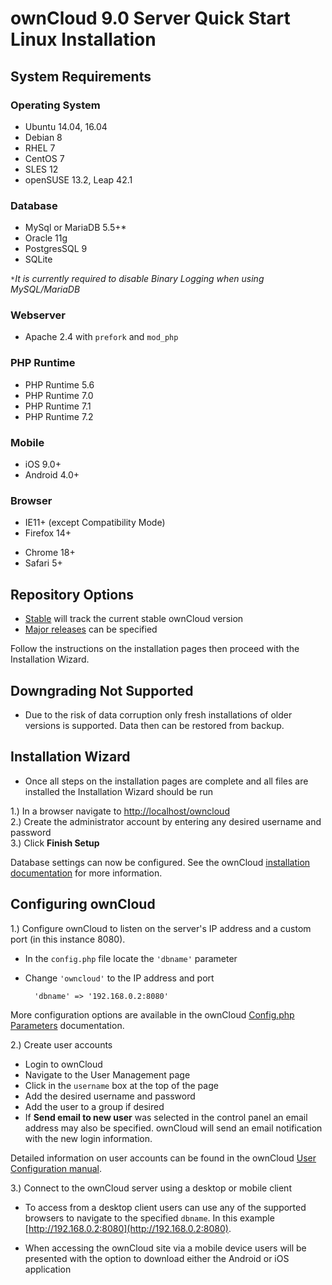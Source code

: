 # ownCloud 9.0 Server Quick Start Linux Installation 

## System Requirements

### Operating System

- Ubuntu 14.04, 16.04  
- Debian 8  
- RHEL 7  
- CentOS 7  
- SLES 12  
- openSUSE 13.2, Leap 42.1  

### Database 

* MySql or MariaDB 5.5+*  
* Oracle 11g  
* PostgresSQL 9  
* SQLite  

``*``*It is currently required to disable Binary Logging when using MySQL/MariaDB*

### Webserver 

* Apache 2.4 with `prefork` and `mod_php`  

### PHP Runtime

* PHP Runtime 5.6  
* PHP Runtime 7.0  
* PHP Runtime 7.1  
* PHP Runtime 7.2  

### Mobile

* iOS 9.0+  
* Android 4.0+  

### Browser

- IE11+ (except Compatibility Mode)
- Firefox 14+  
* Chrome 18+  
* Safari 5+  

## Repository Options

- [Stable](https://download.owncloud.org/download/repositories/stable/owncloud/) will track the current stable ownCloud version  
- [Major releases](https://download.owncloud.org/download/repositories/9.0/owncloud/) can be specified   

Follow the instructions on the installation pages then proceed with the Installation Wizard.  

## Downgrading Not Supported

- Due to the risk of data corruption only fresh installations of older versions is supported. Data then can be restored from backup.  

## Installation Wizard

- Once all steps on the installation pages are complete and all files are installed the Installation Wizard should be run  

1.) In a browser navigate to [http://localhost/owncloud](http://localhost/owncloud)  
2.) Create the administrator account by entering any desired username and password  
3.) Click **Finish Setup**  

Database settings can now be configured. See the ownCloud [installation documentation](https://doc.owncloud.org/server/9.0/admin_manual/installation/installation_wizard.html#data-directory-location) for more information.  

## Configuring ownCloud



1.) Configure ownCloud to listen on the server's IP address and a custom port (in this instance 8080).  

- In the `config.php` file locate the `'dbname'` parameter   
- Change `'owncloud'` to the IP address and port   

		'dbname' => '192.168.0.2:8080'  

More configuration options are available in the ownCloud [Config.php Parameters](https://doc.owncloud.org/server/9.0/admin_manual/configuration_server/config_sample_php_parameters.html) documentation.   

2.) Create user accounts  

- Login to ownCloud  
- Navigate to the User Management page  
- Click in the `username` box at the top of the page  
- Add the desired username and password   
- Add the user to a group if desired  
- If **Send email to new user** was selected in the control panel an email address may also be specified. ownCloud will send an email notification with the new login information.   

Detailed information on user accounts can be found in the ownCloud [User Configuration manual](https://doc.owncloud.org/server/9.0/admin_manual/configuration_user/user_configuration.html).  

3.) Connect to the ownCloud server using a desktop or mobile client  

- To access from a desktop client users can use any of the supported browsers to navigate to the specified `dbname`. In this example [http://192.168.0.2:8080](http://192.168.0.2:8080).  

- When accessing the ownCloud site via a mobile device users will be presented with the option to download either the Android or iOS application  

